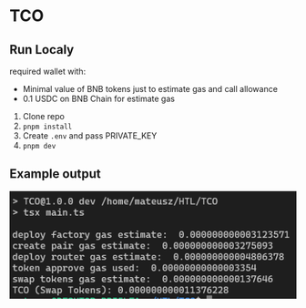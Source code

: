 # TCO

## Run Localy

required wallet with:
- Minimal value of BNB tokens just to estimate gas and call allowance
- 0.1 USDC on BNB Chain for estimate gas

1. Clone repo
2. `pnpm install`
3. Create `.env` and pass PRIVATE_KEY
4. `pnpm dev`

## Example output
![example output](docs/example-output.png)